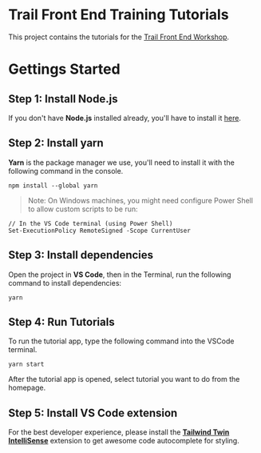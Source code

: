 # Trail Front End Training Tutorials

This project contains the tutorials for the [Trail Front End Workshop](https://app.clickup.com/36621220/v/dc/12xjx4-13762).

# Gettings Started

## Step 1: Install Node.js

If you don't have **Node.js** installed already, you'll have to install it [here](https://nodejs.org/en/).

## Step 2: Install yarn

**Yarn** is the package manager we use, you'll need to install it with the following command in the console.

```
npm install --global yarn
```

> Note: On Windows machines, you might need configure Power Shell to allow custom scripts to be run:

```
// In the VS Code terminal (using Power Shell)
Set-ExecutionPolicy RemoteSigned -Scope CurrentUser
```

## Step 3: Install dependencies

Open the project in **VS Code**, then in the Terminal, run the following command to install dependencies:

```
yarn
```

## Step 4: Run Tutorials

To run the tutorial app, type the following command into the VSCode terminal.

```
yarn start
```

After the tutorial app is opened, select tutorial you want to do from the homepage.

## Step 5: Install VS Code extension

For the best developer experience, please install the [**Tailwind Twin IntelliSense**](https://marketplace.visualstudio.com/items?itemName=lightyen.tailwindcss-intellisense-twin) extension to get awesome code autocomplete for styling.
